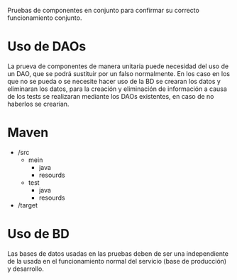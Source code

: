 Pruebas de componentes en conjunto para confirmar su correcto funcionamiento conjunto.
# Uso de DAOs
La prueva de componentes de manera unitaria puede necesidad del uso de un DAO, que se podrá sustituir por un falso normalmente. En los caso en los que no se pueda o se necesite hacer uso de la BD se crearan los datos y eliminaran los datos, para la creación y eliminación de información a causa de los tests se realizaran mediante los DAOs existentes, en caso de no haberlos se crearían.
# Maven
- /src
	- mein
		- java
		- resourds
	- test
		- java
		- resourds
- /target
# Uso de BD
Las bases de datos usadas en las pruebas deben de ser una independiente de la usada en el funcionamiento normal del servicio (base de producción) y desarrollo.

